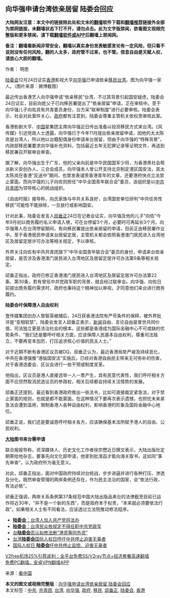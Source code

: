  <h2>向华强申请台湾依亲居留 陆委会回应</h2> <p class="notice"><b>大陆网友注意：本文中的链接除此处和文末的<a href="https://github.com/bannedbook/fanqiang" >翻墙</a>软件下载和<a href="https://github.com/killgcd/justmysocks/blob/master/README.md">翻墙推荐</a>链接外全部为禁网链接，未翻墙状态下打不开，请勿点击。此为文字版禁闻，欲看图文视频完整版和更多禁闻，请下载<a href="https://github.com/bannedbook/fanqiang">翻墙软件或APP</a>后翻墙上禁闻网。</p><p>备注：翻墙看新闻非常安全，翻墙以真实身份发表敏感言论有一定风险，但只看不说则没有任何风险，翻的人太多，政府管不过来，也不管。信息自由是天赋人权，请放心大胆的翻墙。</b></p>  <div class="entry"> <p>作者：  明思</p> <p id="conimg"><a href="https://www.bannedbook.org/bnews/tag/%e9%99%86%e5%a7%94%e4%bc%9a/" class="st_tag internal_tag" rel="tag" title="标签 陆委会 下的日志">陆委会</a>12月24日证实<a href="https://www.bannedbook.org/bnews/tag/%e9%a6%99%e6%b8%af/" class="st_tag internal_tag" rel="tag" title="标签 香港 下的日志">香港</a>影视大亨<a href="https://www.bannedbook.org/bnews/tag/%e5%90%91%e5%8d%8e%e5%bc%ba/" class="st_tag internal_tag" rel="tag" title="标签 向华强 下的日志">向华强</a>已申请依亲<a href="https://www.bannedbook.org/bnews/tag/%e7%a7%bb%e6%b0%91/" class="st_tag internal_tag" rel="tag" title="标签 移民 下的日志">移民</a><a href="https://www.bannedbook.org/bnews/tag/%e5%8f%b0%e6%b9%be/" class="st_tag internal_tag" rel="tag" title="标签 台湾 下的日志">台湾</a>。图为向华强一家人。（图片来源：微博截图）</p> <p>最近传出香港艺人向华强申请“依亲移民”台湾，不过其背景引起国安疑虑，陆委会24日证实，目前向姓父子已向移民署提出了“依亲居留”申请，正在审核中。至于向华强儿子向佐具有共青委员身份，台方采“联审制度”进行必要审核。陆委会表示，社会对此案件关心，<a href="https://www.bannedbook.org/bnews/tag/%e6%94%bf%e5%ba%9c/" class="st_tag internal_tag" rel="tag" title="标签 政府 下的日志">政府</a>都有注意到，陆委会尊重主管机关依权责审核此案。</p> <p>香港影剧大亨、<span class='wp_keywordlink_affiliate'><a href="https://www.bannedbook.org/" title="中国" target="_blank">中国</a></span>星集团主席向华强近日传出准备以投资移民方式来台湾。《风传媒》引述党政人士透露，向华强已于今年11月提出依亲居留申请，因他的太太陈岚是台湾人，所以他以台籍配偶身份申请来台居留，但由于向华强的“特殊背景”，内政部移民署要求向华强补充资料，包括最近五年无犯罪记录等证明文件，再送到移民署召开联审会审查。</p> <p>据了解，向华强出生于广东，他的父亲向前是中华民国国军少将，为香港黑社会帮派新义安创办人、三合会成员，向华强本人曾公开支持北京制定港区国安法，其太太陈岚在香港“反送中”期间，也曾发表谴责香港青年的文章，还要港府快点立法禁止蒙面。而向华强的儿子向佐则担任“中华全国青年联合会”委员，该组织是以<a href="https://www.bannedbook.org/bnews/tag/%e4%b8%ad%e5%85%b1/" class="st_tag internal_tag" rel="tag" title="标签 中共 下的日志">中共</a><a href="https://www.bannedbook.org/bnews/tag/%e5%85%b1%e9%9d%92%e5%9b%a2/" class="st_tag internal_tag" rel="tag" title="标签 共青团 下的日志">共青团</a>为领导核心的统战组织。</p>  <p>《自由时报》报导称，向氏家族与中共关系良好，台湾国安单位研判“中共任务性移民”可能性不能排除，一旦放行或影响国安。</p> <p>针对此事，陆委会发言人<a href="https://www.bannedbook.org/bnews/tag/%E9%82%B1%E5%9E%82%E6%AD%A3/" class="st_tag internal_tag" rel="tag" title="标签 邱垂正 下的日志">邱垂正</a>24日在记者会证实，向华强及他的儿子“向佐”今年9月初以商务履约名义申请入境，可在台停留3个月，必要时可再延长3个月。向华强等人在台湾停留期间，有向移民署提出依亲居留的申请，目前正由移民署作业中。至于香港居民申请来台居留定居，主管机关都会依照香港澳门居民进入台湾地区及居留定居许可办法等相关规定，予以审核。</p> <p>外界关注向佐有中共共青团旗下“中华全国青年联合会”委员的身份，申请来台依亲居留，是否涉及香港澳门居民进入台湾地区及居留定居许可办法第9条等相关规定。</p> <p>邱垂正指出，政府已修正香港澳门居民进入台湾地区及居留定居许可办法第22条、第30条，若有曾任中共党政军职的背景，就会经过联审会。向华强、向佐日前提出商务履约需求时，政府也秉持这个精神加以审视，才同意他们来台进行商务履约。</p> <p><strong>陆委会吁保障港人自由权利</strong></p>  <p>壹传媒集团创办人黎智英被捕后，24日获香港法院有严苛条件的保释，被外界批评是“变相软禁”。陆委会发言人邱垂正表示，<span class='wp_keywordlink_affiliate'><a href="https://www.bannedbook.org/" title="新闻">新闻</a></span>自由、言论自由是普世共同价值，司法独立更是法治社会的根本。这些都是香港成为国际金融中心不可或缺的优势条件，“我们还是要呼吁相关方面，应该保障人民基本自由权利，尊重司法独立，不要再变本加厉，打压追求核心价值的民主人士。”</p> <p>对于近期不断有香港区议员被DQ，邱垂正认为，最近香港局势严峻及持续恶化，中共在香港强推“港版国安法”实施后，已经对香港自由民主带来无可弥补的伤害，对于香港选委会、区议会进行一些干预或制度变革。</p> <p>他指出，区议员是港人直接选举一人一票产生，具有民意代表性，我们呼吁相关方面不应贸然取消民选议员的参政权，相关后续都会持续关注情势的发展。</p> <p>邱垂正还提到，最近看到香港政府推出一些法令，比如可直接裁定紧急法，对于禁止蒙面的规则，也就是都不能蒙面。在这种情况下要再次表示遗憾，也担忧未来紧急法会遭到滥用，限制香港人各种自由权利，影响香港的形象及国际金融中心地位。</p> <p>邱垂正说，我们还是要诚恳呼吁相关各方，应该确保基本法所赋予港人的自由、公民权利。</p>  <p><strong><span class='wp_keywordlink_affiliate'><a href="https://www.bannedbook.org/" title="大陆" target="_blank">大陆</a></span>图书来台需申请</strong></p> <p>联合报报导称，资深媒体人、历史文化工作者徐宗懋近日撰文表示，大陆出版社定期寄给他杂志，要事先向文化部申请，他拿到批准函才能向海关取书，这如同“事先审查”，认为政府所为毫无意义。</p> <p>对此，邱垂正指出，面对中国政府持续对台统战，步步进逼并进行各种打压、渗透及分化，既然审查管理的两岸条例还存在，作为民主法治的国家，会“依法行政，有法必依”。</p> <p>邱垂正强调，两岸关系条例第37条规范中国大陆出版品来台的法律截至目前已运作将近30年，“并不是一个新的东西”，而是政府本于权责，“本来就必须要依法行政”。如果相关人士有不同看法，应该透过立法院推动修法程序。</p> <ul class='op-related-articles' title='相关阅读'> <li><a href='https://www.bannedbook.org/bnews/cnnews/hknews/20201218/1450375.html' target='_blank'><b>陆委会</b>：台湾人加入共产党将法办</a></li> <li><a href='https://www.bannedbook.org/bnews/bannedvideo/20201218/1449934.html' target='_blank'><b>陆委会</b>：台湾民众依规定不得任职中共党政军</a></li> <li><a href='https://www.bannedbook.org/bnews/baitai/20201216/1449087.html' target='_blank'>台<b>陆委会</b>否认拟修法删“港资等同外资”</a></li> <li><a href='https://www.bannedbook.org/bnews/comments/20201213/1446743.html' target='_blank'>台湾<b>陆委会</b>国际人权日呼吁中共停止迫害无辜者</a></li> <li><a href='https://www.bannedbook.org/bnews/taiwannews/20201211/1445710.html' target='_blank'>国际人权日 <b>陆委会</b>吁中共停止监控、迫害无辜者</a></li> </ul> <p class="texttj"> <a href="https://github.com/bannedbook/fanqiang/wiki/V2ray%E6%9C%BA%E5%9C%BA" target="_blank">V2free机场25%引荐返利：全平台免费SS/V2ray节点+经济套餐高速翻墙</a><br/> <a href="https://github.com/bannedbook/fanqiang/wiki/%E7%A6%81%E9%97%BB%E7%BD%91%E5%AE%89%E5%8D%93%E7%BF%BB%E5%A2%99%E6%96%B0%E9%97%BBAPP" target="_blank">免费PC翻墙、安卓VPN翻墙APP</a></p><p> 来源：<span class='wp_keywordlink_affiliate'><a href="https://www.secretchina.com/" title="看中国" target="_blank">看中国</a></span> </p> <a name='sharetosocial'></a>       <div><b>本文的图文或视频完整版</b>：<a href='https://www.bannedbook.org/bnews/cnnews/hknews/20201225/1454705.html'>向华强申请台湾依亲居留 陆委会回应</a></div>  </div><!--END ENTRY--> <div class="postfooter"> <div>本文标签：<a href="https://www.bannedbook.org/bnews/tag/%e4%b8%ad%e5%85%b1/" rel="tag">中共</a>, <a href="https://www.bannedbook.org/bnews/tag/%e5%85%b1%e9%9d%92%e5%9b%a2/" rel="tag">共青团</a>, <a href="https://www.bannedbook.org/bnews/tag/%e5%8f%b0%e6%b9%be/" rel="tag">台湾</a>, <a href="https://www.bannedbook.org/bnews/tag/%e5%90%91%e5%8d%8e%e5%bc%ba/" rel="tag">向华强</a>, <a href="https://www.bannedbook.org/bnews/tag/%e6%94%bf%e5%ba%9c/" rel="tag">政府</a>, <a href="https://www.bannedbook.org/bnews/tag/%e7%a7%bb%e6%b0%91/" rel="tag">移民</a>, <a href="https://www.bannedbook.org/bnews/tag/%E9%82%B1%E5%9E%82%E6%AD%A3/" rel="tag">邱垂正</a>, <a href="https://www.bannedbook.org/bnews/tag/%e9%99%86%e5%a7%94%e4%bc%9a/" rel="tag">陆委会</a>, <a href="https://www.bannedbook.org/bnews/tag/%e9%a6%99%e6%b8%af/" rel="tag">香港</a></div>  </div><!--END POSTFOOTER--> 